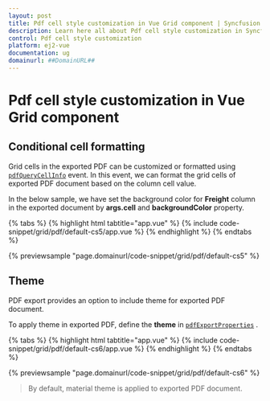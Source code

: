 ```yaml
---
layout: post
title: Pdf cell style customization in Vue Grid component | Syncfusion
description: Learn here all about Pdf cell style customization in Syncfusion Vue Grid component of Syncfusion Essential JS 2 and more.
control: Pdf cell style customization 
platform: ej2-vue
documentation: ug
domainurl: ##DomainURL##
---
```


# Pdf cell style customization in Vue Grid component

## Conditional cell formatting

Grid cells in the exported PDF can be customized or formatted using [`pdfQueryCellInfo`](https://ej2.syncfusion.com/vue/documentation/api/grid/#pdfquerycellinfo) event. In this event, we can format the grid cells of exported PDF document based on the column cell value.

In the below sample, we have set the background color for **Freight** column in the exported document by **args.cell** and **backgroundColor** property.

{% tabs %}
{% highlight html tabtitle="app.vue" %}
{% include code-snippet/grid/pdf/default-cs5/app.vue %}
{% endhighlight %}
{% endtabs %}
        
{% previewsample "page.domainurl/code-snippet/grid/pdf/default-cs5" %}

## Theme

PDF export provides an option to include theme for exported PDF document.

To apply theme in exported PDF, define the **theme** in [`pdfExportProperties`](https://ej2.syncfusion.com/vue/documentation/api/grid/pdfExportProperties) .

{% tabs %}
{% highlight html tabtitle="app.vue" %}
{% include code-snippet/grid/pdf/default-cs6/app.vue %}
{% endhighlight %}
{% endtabs %}
        
{% previewsample "page.domainurl/code-snippet/grid/pdf/default-cs6" %}

> By default, material theme is applied to exported PDF document.